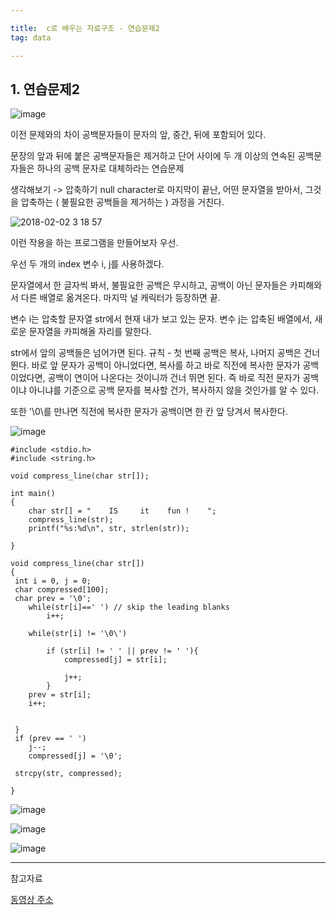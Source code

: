 ```yaml
---

title:  c로 배우는 자료구조 - 연습문제2
tag: data

---
```





## 1. 연습문제2


![image](https://user-images.githubusercontent.com/23495876/35719176-7e507e22-082b-11e8-8704-ff32c5cf18c4.png)

 이전 문제와의 차이
 공백문자들이 문자의 앞, 중간, 뒤에 포함되어 있다.
 
 문장의 앞과 뒤에 붙은 공백문자들은 제거하고 단어 사이에 두 개 이상의 연속된 공백문자들은 하나의 공백 문자로 대체하라는 연습문제
  
생각해보기 -> 압축하기
null character로 마지막이 끝난, 어떤 문자열을 받아서, 그것을 압축하는 ( 불필요한 공백들을 제거하는 )
과정을 거친다.




![2018-02-02 3 18 57](https://user-images.githubusercontent.com/23495876/35719365-87cc78ce-082c-11e8-9ef2-35ac393627bf.png)



이런 작용을 하는 프로그램을 만들어보자 우선.

우선 두 개의 index 변수 i, j를 사용하겠다.

문자열에서 한 글자씩 봐서, 불필요한 공백은 무시하고, 공백이 아닌 문자들은 카피해와서 다른 배열로 옮겨온다. 마지막 널 캐릭터가 등장하면 끝.

변수 i는 압축할 문자열 str에서 현재 내가 보고 있는 문자. 변수 j는 압축된 배열에서, 새로운 문자열을 카피해올 자리를 말한다.

str에서 앞의 공백들은 넘어가면 된다. 
규칙 - 첫 번째 공백은 복사, 나머지 공백은 건너 뛴다.
바로 앞 문자가 공백이 아니었다면, 복사를 하고
바로 직전에 복사한 문자가 공백이었다면, 공백이 연이어 나온다는 것이니까 건너 뛰면 된다.
즉 바로 직전 문자가 공백이냐 아니냐를 기준으로 공백 문자를 복사할 건가, 복사하지 않을 것인가를 알 수 있다.

또한 '\0\를 만나면 직전에 복사한 문자가 공백이면 한 칸 앞 당겨서 복사한다.

![image](https://user-images.githubusercontent.com/23495876/35719165-6f4a5f10-082b-11e8-92d5-bd496db6f634.png)

```
#include <stdio.h>
#include <string.h>

void compress_line(char str[]);

int main()
{
	char str[] = "    IS     it    fun !    ";
    compress_line(str);
    printf("%s:%d\n", str, strlen(str));
    
}

void compress_line(char str[])
{
 int i = 0, j = 0;
 char compressed[100];
 char prev = '\0';
 	while(str[i]==' ') // skip the leading blanks
 		i++;
    
 	while(str[i] != '\0\')
 	
    	if (str[i] != ' ' || prev != ' '){
    		compressed[j] = str[i];
 			
            j++;
        }   
	prev = str[i]; 
 	i++;
 
 
 }
 if (prev == ' ')
  	j--;
    compressed[j] = '\0';

 strcpy(str, compressed);
 
}
```

![image](https://user-images.githubusercontent.com/23495876/35761918-eac25d5e-08d1-11e8-9399-1710b969e87e.png)

![image](https://user-images.githubusercontent.com/23495876/35761940-472667c0-08d2-11e8-8e0f-4a5afcc82ff5.png)

![image](https://user-images.githubusercontent.com/23495876/35761960-8d11cf36-08d2-11e8-8308-bf01f94f9d61.png)


---

참고자료

[동영상 주소](https://www.inflearn.com/course/c%EB%A1%9C-%EB%B0%B0%EC%9A%B0%EB%8A%94-%EC%9E%90%EB%A3%8C%EA%B5%AC%EC%A1%B0-%EB%B0%8F-%EC%97%AC%EB%9F%AC%EA%B0%80%EC%A7%80-%EC%98%88%EC%A0%9C-%EC%8B%A4%EC%8A%B5/?subscribe )

